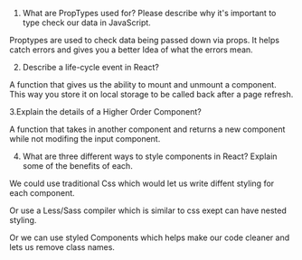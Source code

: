 1. What are PropTypes used for? Please describe why it's important to type check our data in JavaScript.

Proptypes are used to check data being passed down via props. It helps catch errors and gives you a better Idea of what the errors mean.

2. Describe a life-cycle event in React?

A function that gives us the ability to mount and unmount a component. This way you store it on local storage to be called back after a page refresh.

3.Explain the details of a Higher Order Component?
 
 A function that takes in another component and returns a new component while not modifing the input component.

 4. What are three different ways to style components in React? Explain some of the benefits of each.

 We could use traditional Css which would let us write diffent styling for each component.

 Or use a Less/Sass compiler which is similar to css exept can have nested styling.

 Or we can use styled Components which helps make our code cleaner and lets us remove class names.